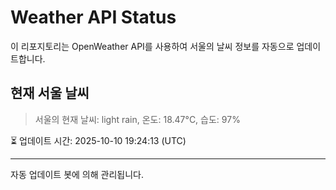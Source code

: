 
# Weather API Status

이 리포지토리는 OpenWeather API를 사용하여 서울의 날씨 정보를 자동으로 업데이트합니다.

## 현재 서울 날씨
> 서울의 현재 날씨: light rain, 온도: 18.47°C, 습도: 97%

⏳ 업데이트 시간: 2025-10-10 19:24:13 (UTC)

---
자동 업데이트 봇에 의해 관리됩니다.

